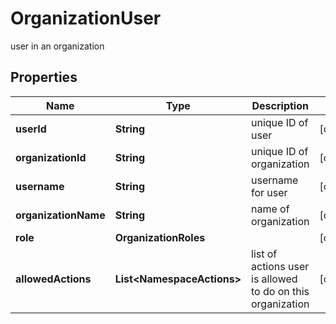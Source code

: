 

# OrganizationUser

user in an organization

## Properties

| Name | Type | Description | Notes |
|------------ | ------------- | ------------- | -------------|
|**userId** | **String** | unique ID of user |  [optional] |
|**organizationId** | **String** | unique ID of organization |  [optional] |
|**username** | **String** | username for user |  [optional] |
|**organizationName** | **String** | name of organization |  [optional] |
|**role** | **OrganizationRoles** |  |  [optional] |
|**allowedActions** | **List&lt;NamespaceActions&gt;** | list of actions user is allowed to do on this organization |  [optional] |




